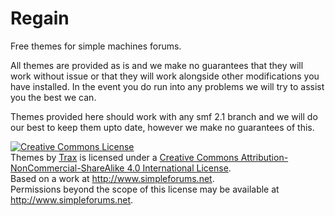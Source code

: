 # Regain
Free themes for simple machines forums.

All themes are provided as is and we make no guarantees that they will work without issue or that they will work alongside other modifications you have installed. In the event you do run into any problems we will try to assist you the best we can.

Themes provided here should work with any smf 2.1 branch and we will do our best to keep them upto date, however we make no guarantees of this.

<a rel="license" href="http://creativecommons.org/licenses/by-nc-sa/4.0/"><img alt="Creative Commons License" style="border-width:0" src="https://i.creativecommons.org/l/by-nc-sa/4.0/88x31.png" /></a><br /><span xmlns:dct="http://purl.org/dc/terms/" property="dct:title">Themes</span> by <a xmlns:cc="http://creativecommons.org/ns#" href="http://www.simpleforums.net" property="cc:attributionName" rel="cc:attributionURL">Trax</a> is licensed under a <a rel="license" href="http://creativecommons.org/licenses/by-nc-sa/4.0/">Creative Commons Attribution-NonCommercial-ShareAlike 4.0 International License</a>.<br />Based on a work at <a xmlns:dct="http://purl.org/dc/terms/" href="http://www.simpleforums.net" rel="dct:source">http://www.simpleforums.net</a>.<br />Permissions beyond the scope of this license may be available at <a xmlns:cc="http://creativecommons.org/ns#" href="http://www.smartforums.co" rel="cc:morePermissions">http://www.simpleforums.net</a>.

